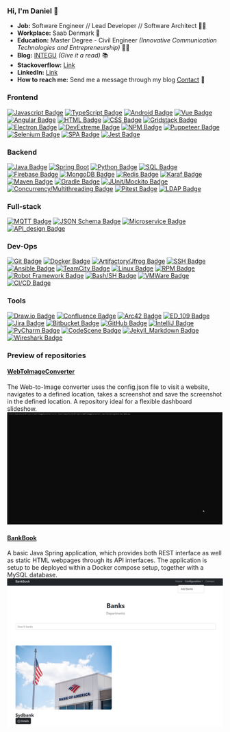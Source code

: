 ### Hi, I'm Daniel 🤟
- **Job:** Software Engineer // Lead Developer // Software Architect 👨‍💻
- **Workplace:** Saab Denmark 🛫
- **Education:** Master Degree - Civil Engineer *(Innovative Communication Technologies and Entrepreneurship)* 👨‍🎓
- **Blog:** [INTEGU](https://integu.net/) *(Give it a read)* 📚
- **Stackoverflow:** [Link](https://stackoverflow.com/users/3647873/daniel-h-bj%c3%b8rnskov)
- **LinkedIn:** [Link](https://www.linkedin.com/in/daniel-h%C3%B8yer-jacobsen/) 
- **How to reach me:** Send me a message through my blog [Contact](https://integu.net/contact/) 📧

### Frontend
[![Javascript Badge](https://img.shields.io/badge/JavaScript-yellow?logo=javascript&labelColor=black)](#)
[![TypeScript Badge](https://img.shields.io/badge/TypeScript-blue?logo=TypeScript&labelColor=black)](#)
[![Android Badge](https://img.shields.io/badge/Android-green?logo=Android&labelColor=black)](#)
[![Vue Badge](https://img.shields.io/badge/Vue-darkgreen?logo=vuedotjs&labelColor=black)](#)
[![Angular Badge](https://img.shields.io/badge/Angular-red?logo=Angular&labelColor=black)](#)
[![HTML Badge](https://img.shields.io/badge/HTML-blue?logo=html5&labelColor=black)](#)
[![CSS Badge](https://img.shields.io/badge/CSS-yellow?logo=css3&labelColor=black)](#)
[![Gridstack Badge](https://img.shields.io/badge/Gridstack-purple)](#)
[![Electron Badge](https://img.shields.io/badge/Electron-lightblue?logo=Electron&labelColor=black)](#)
[![DevExtreme Badge](https://img.shields.io/badge/DevExtreme-red)](#)
[![NPM Badge](https://img.shields.io/badge/NPM-red?logo=NPM&labelColor=black)](#)
[![Puppeteer Badge](https://img.shields.io/badge/Puppeteer-blue?logo=Puppeteer&labelColor=black)](#)
[![Selenium Badge](https://img.shields.io/badge/Selenium-lightblue?logo=Selenium&labelColor=black)](#)
[![SPA Badge](https://img.shields.io/badge/SPA-grey)](#)
[![Jest Badge](https://img.shields.io/badge/Jest-red)](#)

### Backend
[![Java Badge](https://img.shields.io/badge/Java-red?logo=openjdk&labelColor=black)](#)
[![Spring Boot](https://img.shields.io/badge/SpringBoot-green?logo=springboot&labelColor=black)](#)
[![Python Badge](https://img.shields.io/badge/Python-blue?logo=Python&labelColor=black)](#)
[![SQL Badge](https://img.shields.io/badge/SQL-blue?logo=mysql&labelColor=black)](#)
[![Firebase Badge](https://img.shields.io/badge/Firebase-yellow?logo=Firebase&labelColor=black)](#)
[![MongoDB Badge](https://img.shields.io/badge/MongoDB-green?logo=MongoDB&labelColor=black)](#)
[![Redis Badge](https://img.shields.io/badge/Redis-red?logo=Redis&labelColor=black)](#)
[![Karaf Badge](https://img.shields.io/badge/Karaf-grey)](#)
[![Maven Badge](https://img.shields.io/badge/Maven-lightred)](#)
[![Gradle Badge](https://img.shields.io/badge/Gradle-green?logo=Gradle&labelColor=black)](#)
[![JUnit/Mockito Badge](https://img.shields.io/badge/JUnit/Mockito-red)](#)
[![Concurrency/Multithreading Badge](https://img.shields.io/badge/Concurrency/Multithreading-lightgreen)](#)
[![Pitest Badge](https://img.shields.io/badge/Pitest-purple)](#)
[![LDAP Badge](https://img.shields.io/badge/LDAP-purple)](#)

### Full-stack
[![MQTT Badge](https://img.shields.io/badge/MQTT-purple?logo=MQTT&labelColor=black)](#)
[![JSON Schema Badge](https://img.shields.io/badge/JSON_Schema-lightblue?logo=JSON&labelColor=black)](#)
[![Microservice Badge](https://img.shields.io/badge/Microservice-green)](#)
[![API_design Badge](https://img.shields.io/badge/API_design-grey)](#)

### Dev-Ops
[![Git Badge](https://img.shields.io/badge/Git-darkred?logo=Git&labelColor=black)](#)
[![Docker Badge](https://img.shields.io/badge/Docker-blue?logo=docker&labelColor=black)](#)
[![Artifactory/Jfrog Badge](https://img.shields.io/badge/Artifactory/Jfrog-green)](#)
[![SSH Badge](https://img.shields.io/badge/SSH-lightblue)](#)
[![Ansible Badge](https://img.shields.io/badge/Ansible-lightred?logo=Ansible&labelColor=black)](#)
[![TeamCity Badge](https://img.shields.io/badge/TeamCity-green?logo=TeamCity&labelColor=black)](#)
[![Linux Badge](https://img.shields.io/badge/Linux-grey?logo=Linux&labelColor=black)](#)
[![RPM Badge](https://img.shields.io/badge/RPM-lightred)](#)
[![Robot Framework Badge](https://img.shields.io/badge/Robot_Framework-yellow)](#)
[![Bash/SH Badge](https://img.shields.io/badge/Bash/SH_scripting-lightgreen)](#)
[![VMWare Badge](https://img.shields.io/badge/VMWare-blue?logo=VMWare&labelColor=black)](#)
[![CI/CD Badge](https://img.shields.io/badge/CI/CD-lightyellow)](#)

### Tools
[![Draw.io Badge](https://img.shields.io/badge/Draw.io-yellow)](#)
[![Confluence Badge](https://img.shields.io/badge/Confluence-lightblue?logo=Confluence&labelColor=black)](#)
[![Arc42 Badge](https://img.shields.io/badge/Arc42-lightred)](#)
[![ED_109 Badge](https://img.shields.io/badge/ED109-grey)](#)
[![Jira Badge](https://img.shields.io/badge/Jira-blue?logo=Jira&labelColor=black)](#)
[![Bitbucket Badge](https://img.shields.io/badge/Bitbucket-blue?logo=Bitbucket&labelColor=black)](#)
[![GitHub Badge](https://img.shields.io/badge/GitHub-lightred?logo=GitHub&labelColor=black)](#)
[![IntelliJ Badge](https://img.shields.io/badge/IntelliJ-purple?logo=intellij-idea&labelColor=black)](#)
[![PyCharm Badge](https://img.shields.io/badge/PyCharm-yellow)](#)
[![CodeScene Badge](https://img.shields.io/badge/CodeScene-yellow)](#)
[![Jekyll_Markdown Badge](https://img.shields.io/badge/Jekyll_Markdown-orange)](#)
[![Wireshark Badge](https://img.shields.io/badge/Wireshark-blue)](#)

### Preview of repositories
#### [WebToImageConverter](https://github.com/DanielHJacobsen/WebToImageConverter)

The Web-to-Image converter uses the config.json file to visit a website, navigates to a defined location, takes a screenshot and save the screenshot in the defined location. 
A repository ideal for a flexible dashboard slideshow.
![](https://github.com/DanielHJacobsen/WebToImageConverter/blob/master/resources/Preview.gif)

#### [BankBook](https://github.com/DanielHJacobsen/BankBook)

A basic Java Spring application, which provides both REST interface as well as static HTML webpages through its API interfaces. The application is setup to be deployed within a Docker compose setup, together with a MySQL database.
![](https://raw.githubusercontent.com/DanielHJacobsen/BankBook/refs/heads/master/documentation/bankbook.jpg)
